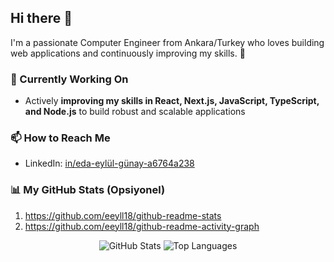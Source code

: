 ## Hi there 👋
I'm a passionate Computer Engineer from Ankara/Turkey who loves building web applications and continuously improving my skills. 🚀

### 🔭 Currently Working On
- Actively **improving my skills in React, Next.js, JavaScript, TypeScript, and Node.js** to build robust and scalable applications

### 📫 How to Reach Me
- LinkedIn: [in/eda-eylül-günay-a6764a238](https://www.linkedin.com/in/eda-eylül-günay-a6764a238)

### 📊 My GitHub Stats (Opsiyonel)

1. https://github.com/eeyll18/github-readme-stats
2. https://github.com/eeyll18/github-readme-activity-graph 

<p align="center">
  <img src="https://github-readme-stats.vercel.app/api?username=YOUR_GITHUB_USERNAME&show_icons=true&theme=radical&hide_border=true&count_private=true" alt="GitHub Stats"/>
  <img src="https://github-readme-stats.vercel.app/api/top-langs/?username=YOUR_GITHUB_USERNAME&layout=compact&theme=radical&hide_border=true" alt="Top Languages"/>
</p>

<!-- 
- 🌱 I’m currently learning ...
- 👯 I’m looking to collaborate on ...
- 🤔 I’m looking for help with ...
- 💬 Ask me about ...
- 📫 How to reach me: ...
- 😄 Pronouns: ...
- ⚡ Fun fact: ...
<--
